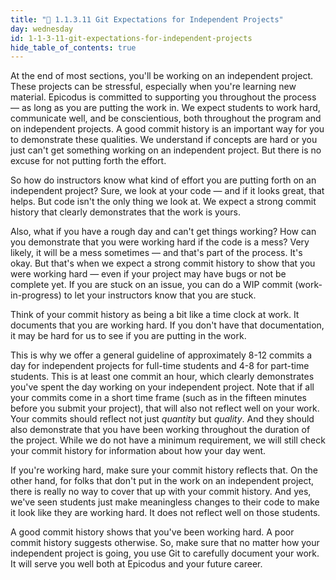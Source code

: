 ```yaml
---
title: "📓 1.1.3.11 Git Expectations for Independent Projects"
day: wednesday
id: 1-1-3-11-git-expectations-for-independent-projects
hide_table_of_contents: true
---
```


At the end of most sections, you'll be working on an independent project. These projects can be stressful, especially when you're learning new material. Epicodus is committed to supporting you throughout the process — as long as you are putting the work in. We expect students to work hard, communicate well, and be conscientious, both throughout the program and on independent projects. A good commit history is an important way for you to demonstrate these qualities. We understand if concepts are hard or you just can't get something working on an independent project. But there is no excuse for not putting forth the effort.

So how do instructors know what kind of effort you are putting forth on an independent project? Sure, we look at your code — and if it looks great, that helps. But code isn't the only thing we look at. We expect a strong commit history that clearly demonstrates that the work is yours.

Also, what if you have a rough day and can't get things working? How can you demonstrate that you were working hard if the code is a mess? Very likely, it will be a mess sometimes — and that's part of the process. It's okay. But that's when we expect a strong commit history to show that you were working hard — even if your project may have bugs or not be complete yet. If you are stuck on an issue, you can do a WIP commit (work-in-progress) to let your instructors know that you are stuck.

Think of your commit history as being a bit like a time clock at work. It documents that you are working hard. If you don't have that documentation, it may be hard for us to see if you are putting in the work.

This is why we offer a general guideline of approximately 8-12 commits a day for independent projects for full-time students and 4-8 for part-time students. This is at least one commit an hour, which clearly demonstrates you've spent the day working on your independent project. Note that if all your commits come in a short time frame (such as in the fifteen minutes before you submit your project), that will also not reflect well on your work. Your commits should reflect not just _quantity_ but _quality_. And they should also demonstrate that you have been working throughout the duration of the project. While we do not have a minimum requirement, we will still check your commit history for information about how your day went.

If you're working hard, make sure your commit history reflects that. On the other hand, for folks that don't put in the work on an independent project, there is really no way to cover that up with your commit history. And yes, we've seen students just make meaningless changes to their code to make it look like they are working hard. It does not reflect well on those students.

A good commit history shows that you've been working hard. A poor commit history suggests otherwise. So, make sure that no matter how your independent project is going, you use Git to carefully document your work. It will serve you well both at Epicodus and your future career.
